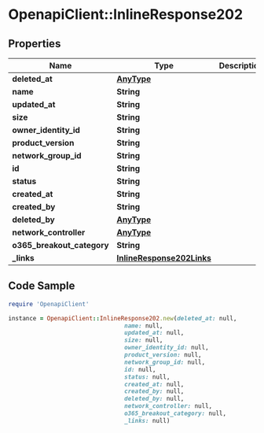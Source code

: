 # OpenapiClient::InlineResponse202

## Properties

Name | Type | Description | Notes
------------ | ------------- | ------------- | -------------
**deleted_at** | [**AnyType**](.md) |  | 
**name** | **String** |  | 
**updated_at** | **String** |  | 
**size** | **String** |  | 
**owner_identity_id** | **String** |  | 
**product_version** | **String** |  | 
**network_group_id** | **String** |  | 
**id** | **String** |  | 
**status** | **String** |  | 
**created_at** | **String** |  | 
**created_by** | **String** |  | 
**deleted_by** | [**AnyType**](.md) |  | 
**network_controller** | [**AnyType**](.md) |  | 
**o365_breakout_category** | **String** |  | 
**_links** | [**InlineResponse202Links**](InlineResponse202Links.md) |  | 

## Code Sample

```ruby
require 'OpenapiClient'

instance = OpenapiClient::InlineResponse202.new(deleted_at: null,
                                 name: null,
                                 updated_at: null,
                                 size: null,
                                 owner_identity_id: null,
                                 product_version: null,
                                 network_group_id: null,
                                 id: null,
                                 status: null,
                                 created_at: null,
                                 created_by: null,
                                 deleted_by: null,
                                 network_controller: null,
                                 o365_breakout_category: null,
                                 _links: null)
```


